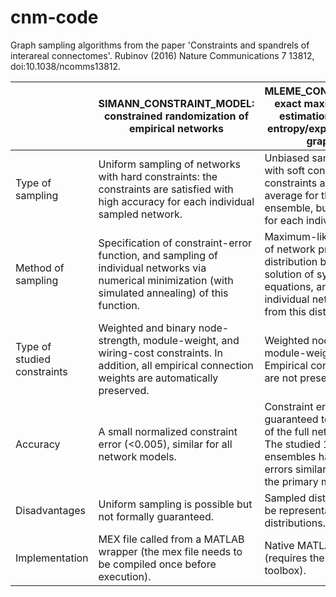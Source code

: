 # cnm-code

Graph sampling algorithms from the paper 'Constraints and spandrels of interareal connectomes'.
Rubinov (2016) Nature Communications 7 13812, doi:10.1038/ncomms13812.

|                             | SIMANN_CONSTRAINT_MODEL: constrained randomization of empirical networks                                                                                  | MLEME_CONSTRAINT_MODEL: exact maximum-likelihood estimation of maximum-entropy/exponential random-graph models                                                                                      |
|-----------------------------|-----------------------------------------------------------------------------------------------------------------------------------------------------------|-------------------------------------------------------------------------------------------------------------------------------------------------------------------------------------------------|
| Type of sampling            | Uniform sampling of networks with hard constraints: the constraints are satisfied with high accuracy for each individual sampled network.                 | Unbiased sampling of networks with soft constraints: the constraints are satisfied on average for the network ensemble, but not, in general, for each individual network.                       |
| Method of sampling          | Specification of constraint-error function, and sampling of individual networks via numerical minimization (with simulated annealing) of this function.   | Maximum-likelihood estimation of network probability distribution by numerical solution of systems of nonlinear equations, and sampling of individual networks directly from this distribution. |
| Type of studied constraints | Weighted and binary node-strength, module-weight, and wiring-cost constraints. In addition, all empirical connection weights are automatically preserved. | Weighted node-strength and module-weight constraints. Empirical connection weights are not preserved.                                                                                           |
| Accuracy                    | A small normalized constraint error (<0.005), similar for all network models.                                                                             | Constraint errors are guaranteed to vanish in the limit of the full network ensemble. The studied 1,000-network ensembles had constraint errors similar in magnitude to the primary method.     |
| Disadvantages               | Uniform sampling is possible but not formally guaranteed.                                                                                                 | Sampled distributions may not be representative of target distributions.                                                                                                                        |
| Implementation              | MEX file called from a MATLAB wrapper (the mex file needs to be compiled once before execution).                                                          | Native MATLAB implementation (requires the optimization toolbox).                                                                                                                               |